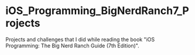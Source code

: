 # iOS_Programming_BigNerdRanch7_Projects
Projects and challenges that I did while reading the book "iOS Programming: The Big Nerd Ranch Guide (7th Edition)".

